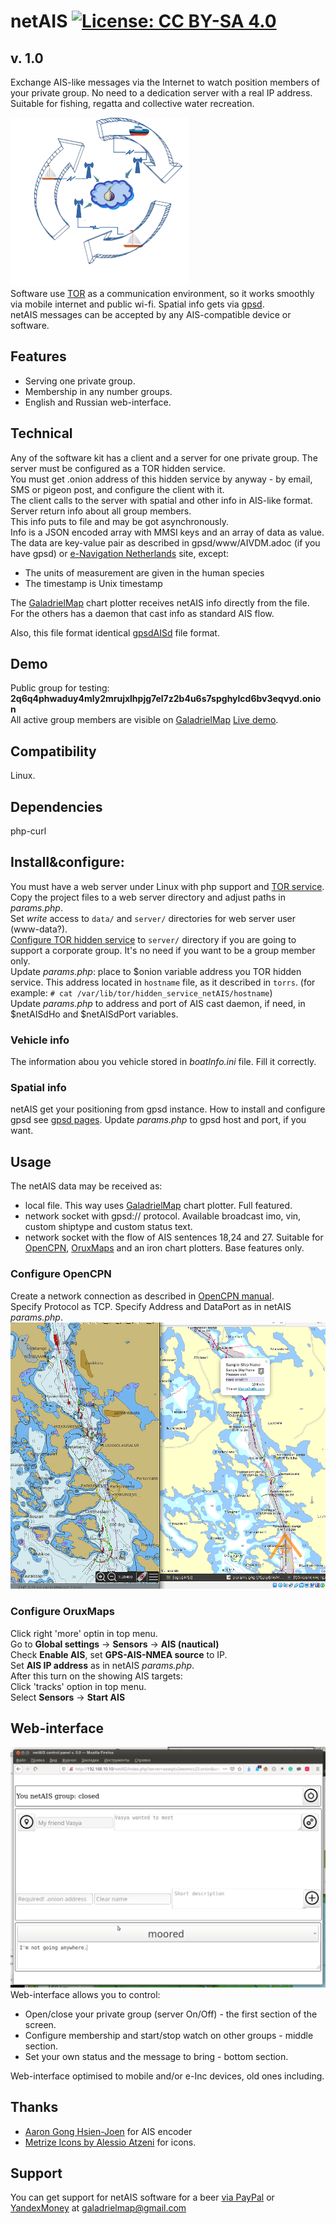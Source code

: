 # netAIS [![License: CC BY-SA 4.0](https://img.shields.io/badge/License-CC%20BY--SA%204.0-lightgrey.svg)](https://creativecommons.org/licenses/by-sa/4.0/)

## v. 1.0

Exchange AIS-like messages via the Internet to watch position members of your private group. No need to a dedication server with a real IP address.  
Suitable for fishing, regatta and collective water recreation.  

![scheme](screenshots/art.png)   
Software use [TOR](torproject.org) as a communication environment, so it works smoothly via mobile internet and public wi-fi. Spatial info gets via [gpsd](https://gpsd.io/).  
netAIS messages can be accepted by any AIS-compatible device or software.

## Features
* Serving one private group.
* Membership in any number groups.
* English and Russian web-interface.

## Technical
Any of the software kit has a client and a server for one private group. The server must be configured as a TOR hidden service.  
You must get .onion address of this hidden service by anyway - by email, SMS or pigeon post, and configure the client with it.  
The client calls to the server with spatial and other info in AIS-like format. Server return info about all group members.  
This info puts to file and may be got asynchronously.  
Info is a JSON encoded array with MMSI keys and an array of data as value. The data are key-value pair as described in gpsd/www/AIVDM.adoc (if you have gpsd) or [e-Navigation Netherlands](http://www.e-navigation.nl/system-messages) site, except:

* The units of measurement are given in the human species
* The timestamp  is Unix timestamp

The [GaladrielMap](http://galadrielmap.hs-yachten.at/) chart plotter receives netAIS info directly from the file. For the others has a daemon that cast info as standard AIS flow.

Also, this file format identical  [gpsdAISd](https://github.com/VladimirKalachikhin/gpsdAISd) file format.

## Demo
Public group for testing:  
**2q6q4phwaduy4mly2mrujxlhpjg7el7z2b4u6s7spghylcd6bv3eqvyd.onion**  
All active group members are visible on  [GaladrielMap](http://galadrielmap.hs-yachten.at/) [Live demo](http://130.61.159.53/map/).

## Compatibility
Linux. 

## Dependencies
php-curl

## Install&configure:
You must have a web server under Linux with php support and [TOR service](https://2019.www.torproject.org/docs/tor-manual.html.en).  
Copy the project files to a web server directory and adjust paths in _params.php_.  
Set _write_ access to `data/` and `server/` directories for web server user (www-data?).  
[Configure TOR hidden service](https://2019.www.torproject.org/docs/tor-onion-service.html.en) to `server/` directory if you are going to support a corporate group. It's no need if you want to be a group member only.  
Update _params.php_: place to $onion variable address you TOR hidden service. This address located in `hostname` file, as it described in `torrs`. (for example: `# cat /var/lib/tor/hidden_service_netAIS/hostname`)  
Update _params.php_ to address and port of AIS cast daemon, if need, in $netAISdHo and $netAISdPort variables.

### Vehicle info
The information abou you vehicle stored in _boatInfo.ini_ file. Fill it correctly.

### Spatial info
netAIS get your positioning from gpsd instance.
How to install and configure gpsd see [gpsd pages](https://gpsd.io/). Update _params.php_ to gpsd host and port, if you want.

## Usage
The netAIS data may be received as:  

* local file. This way uses [GaladrielMap](http://galadrielmap.hs-yachten.at/) chart plotter. Full featured.
* network socket with gpsd:// protocol. Available broadcast imo, vin, custom shiptype and custom status text.
* network socket with the flow of AIS sentences 18,24 and 27. Suitable for [OpenCPN](https://opencpn.org/), [OruxMaps](https://www.oruxmaps.com/cs/es) and an iron chart plotters. Base features only.  
 
### Configure OpenCPN
Create a network connection as described in [OpenCPN manual](https://opencpn.org/wiki/dokuwiki/doku.php?id=opencpn:opencpn_user_manual:options_setting:connections#add_a_network_connection).  
Specify Protocol as TCP.
Specify Address and DataPort as in netAIS _params.php_.  
![netAIS](screenshots/s13.png)<br>

### Configure OruxMaps
Click right 'more' optin in top menu.  
Go to **Global settings** -> **Sensors** -> **AIS (nautical)**  
Check **Enable AIS**, set **GPS-AIS-NMEA source** to IP.  
Set **AIS IP address** as in netAIS _params.php_.  
After this turn on the showing AIS targets:  
Click 'tracks' option in top menu.  
Select **Sensors** -> **Start AIS**

## Web-interface
![screen](screenshots/s1.png)   
Web-interface allows you to control: 

* Open/close your private group (server On/Off) - the first section of the screen.
* Configure membership and start/stop watch on other groups - middle section.
* Set your own status and the message to bring - bottom section.

Web-interface optimised to mobile and/or e-Inc devices, old ones including.

## Thanks
* [Aaron Gong Hsien-Joen](https://github.com/ais-one/phpais) for AIS encoder
* [Metrize Icons by Alessio Atzeni](https://icon-icons.com/pack/Metrize-Icons/1130) for icons.

## Support
You can get support for netAIS software for a beer [via PayPal](https://paypal.me/VladimirKalachikhin) or [YandexMoney](https://yasobe.ru/na/galadrielmap) at [galadrielmap@gmail.com](mailto:galadrielmap@gmail.com)  